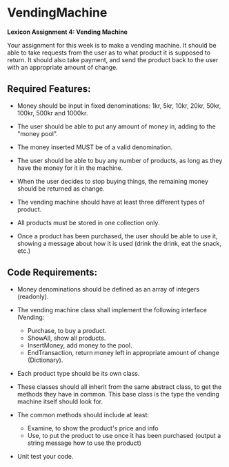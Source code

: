 # VendingMachine

**Lexicon Assignment 4: Vending Machine**

Your assignment for this week is to make a vending machine. It should be able to take requests from the user as to what product it is supposed to return. It should also take payment, and send the product back to the user with an appropriate amount of change.

## Required Features:

* Money should be input in fixed denominations: 1kr, 5kr, 10kr, 20kr, 50kr, 100kr, 500kr and 1000kr.

* The user should be able to put any amount of money in, adding to the "money pool".

* The money inserted MUST be of a valid denomination.

* The user should be able to buy any number of products, as long as they have the money for it in the machine. 

* When the user decides to stop buying things, the remaining money should be returned as change.

* The vending machine should have at least three different types of product.

* All products must be stored in one collection only.

* Once a product has been purchased, the user should be able to use it, showing a message about how it is used (drink the drink, eat the snack, etc.)

## Code Requirements:

* Money denominations should be defined as an array of integers (readonly).

* The vending machine class shall implement the following interface IVending:
    - Purchase, to buy a product.
    - ShowAll, show all products.
    - InsertMoney, add money to the pool.
    - EndTransaction, return money left in appropriate amount of change (Dictionary).

* Each product type should be its own class.

* These classes should all inherit from the same abstract class, to get the methods they have in common. This base class is the type the vending machine itself should look for.

* The common methods should include at least: 
    - Examine, to show the product's price and info 
    - Use, to put the product to use once it has been purchased (output a string message how to use the product)

* Unit test your code.
